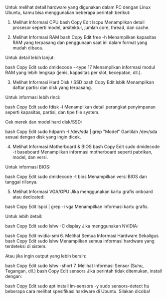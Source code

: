 Untuk melihat detail hardware yang digunakan dalam PC dengan Linux Ubuntu, kamu bisa menggunakan beberapa perintah berikut:

1. Melihat Informasi CPU
bash
Copy
Edit
lscpu
Menampilkan detail prosesor seperti model, arsitektur, jumlah core, thread, dan cache.

2. Melihat Informasi RAM
bash
Copy
Edit
free -h
Menampilkan kapasitas RAM yang terpasang dan penggunaan saat ini dalam format yang mudah dibaca.

Untuk detail lebih lanjut:

bash
Copy
Edit
sudo dmidecode --type 17
Menampilkan informasi modul RAM yang lebih lengkap (jenis, kapasitas per slot, kecepatan, dll.).

3. Melihat Informasi Hard Disk / SSD
bash
Copy
Edit
lsblk
Menampilkan daftar partisi dan disk yang terpasang.

Untuk informasi lebih rinci:

bash
Copy
Edit
sudo fdisk -l
Menampilkan detail perangkat penyimpanan seperti kapasitas, partisi, dan tipe file system.

Cek merek dan model hard disk/SSD:

bash
Copy
Edit
sudo hdparm -I /dev/sda | grep "Model"
Gantilah /dev/sda sesuai dengan disk yang ingin dicek.

4. Melihat Informasi Motherboard & BIOS
bash
Copy
Edit
sudo dmidecode -t baseboard
Menampilkan informasi motherboard seperti pabrikan, model, dan versi.

Untuk informasi BIOS:

bash
Copy
Edit
sudo dmidecode -t bios
Menampilkan versi BIOS dan tanggal rilisnya.

5. Melihat Informasi VGA/GPU
Jika menggunakan kartu grafis onboard atau dedicated:

bash
Copy
Edit
lspci | grep -i vga
Menampilkan informasi kartu grafis.

Untuk lebih detail:

bash
Copy
Edit
sudo lshw -C display
Jika menggunakan NVIDIA:

bash
Copy
Edit
nvidia-smi
6. Melihat Semua Informasi Hardware Sekaligus
bash
Copy
Edit
sudo lshw
Menampilkan semua informasi hardware yang terdeteksi di sistem.

Atau jika ingin output yang lebih bersih:

bash
Copy
Edit
sudo lshw -short
7. Melihat Informasi Sensor (Suhu, Tegangan, dll.)
bash
Copy
Edit
sensors
Jika perintah tidak ditemukan, install dengan:

bash
Copy
Edit
sudo apt install lm-sensors -y
sudo sensors-detect
Itu beberapa cara melihat spesifikasi hardware di Ubuntu. Silakan dicoba!
